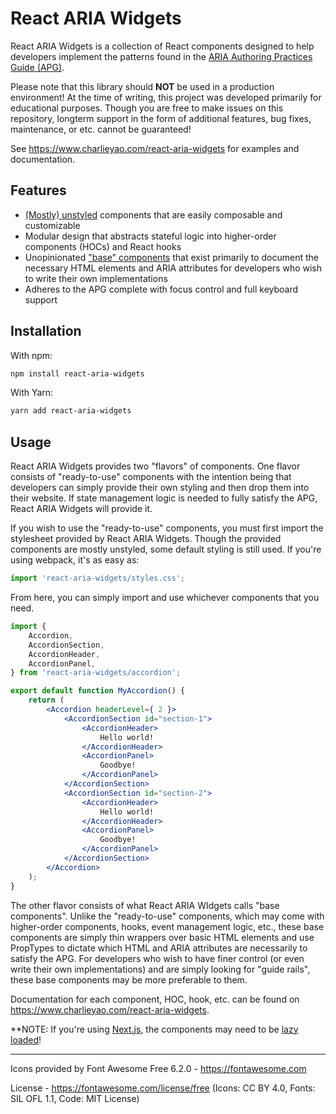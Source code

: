 # React ARIA Widgets

React ARIA Widgets is a collection of React components designed to help developers implement the patterns found in the [ARIA Authoring Practices Guide (APG)](https://www.w3.org/WAI/ARIA/apg/).

Please note that this library should **NOT** be used in a production environment! At the time of writing, this project was developed primarily for educational purposes. Though you are free to make issues on this repository, longterm support in the form of additional features, bug fixes, maintenance, or etc. cannot be guaranteed!

See https://www.charlieyao.com/react-aria-widgets for examples and documentation.

## Features

* [(Mostly) unstyled](https://www.charlieyao.com/react-aria-widgets/support#faq-mostly-unstyled) components that are easily composable and customizable
* Modular design that abstracts stateful logic into higher-order components (HOCs) and React hooks
* Unopinionated ["base" components](https://www.charlieyao.com/getting-started#base-components) that exist primarily to document the necessary HTML elements and ARIA attributes for developers who wish to write their own implementations
* Adheres to the APG complete with focus control and full keyboard support

## Installation

With npm:

```bash
npm install react-aria-widgets
```

With Yarn:

```bash
yarn add react-aria-widgets
```

## Usage

React ARIA Widgets provides two "flavors" of components. One flavor consists of "ready-to-use" components with the intention being that developers can simply provide their own styling and then drop them into their website. If state management logic is needed to fully satisfy the APG, React ARIA Widgets will provide it.

If you wish to use the "ready-to-use" components, you must first import the stylesheet provided by React ARIA Widgets. Though the provided components are mostly unstyled, some default styling is still used. If you're using webpack, it's as easy as:

```jsx
import 'react-aria-widgets/styles.css';
```

From here, you can simply import and use whichever components that you need.

```jsx
import {
	Accordion,
	AccordionSection,
	AccordionHeader,
	AccordionPanel,
} from 'react-aria-widgets/accordion';

export default function MyAccordion() {
	return (
		<Accordion headerLevel={ 2 }>
			<AccordionSection id="section-1">
				<AccordionHeader>
					Hello world!
				</AccordionHeader>
				<AccordionPanel>
					Goodbye!
				</AccordionPanel>
			</AccordionSection>
			<AccordionSection id="section-2">
				<AccordionHeader>
					Hello world!
				</AccordionHeader>
				<AccordionPanel>
					Goodbye!
				</AccordionPanel>
			</AccordionSection>
		</Accordion>
	);
}
```

The other flavor consists of what React ARIA WIdgets calls "base components". Unlike the "ready-to-use" components, which may come with higher-order components, hooks, event management logic, etc., these base components are simply thin wrappers over basic HTML elements and use PropTypes to dictate which HTML and ARIA attributes are necessarily to satisfy the APG. For developers who wish to have finer control (or even write their own implementations) and are simply looking for "guide rails", these base components may be more preferable to them.

Documentation for each component, HOC, hook, etc. can be found on https://www.charlieyao.com/react-aria-widgets.

**NOTE: If you're using [Next.js](https://nextjs.org), the components may need to be [lazy loaded](https://www.charlieyao.com/react-aria-widgets/support#next-js-lazy-load)!

---

Icons provided by Font Awesome Free 6.2.0 - https://fontawesome.com

License - https://fontawesome.com/license/free (Icons: CC BY 4.0, Fonts: SIL OFL 1.1, Code: MIT License)
